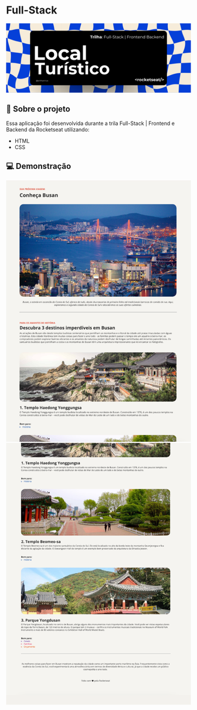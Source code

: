 # Full-Stack

![Capa](./github/capa.png)

## :rocket: Sobre o projeto

Essa aplicação foi desenvolvida durante a trila Full-Stack | Frontend e Backend da Rocketseat utilizando:

- HTML
- CSS

## :computer: Demonstração

![Demonstracao](./github/1.png)
![Demonstracao](./github/2.png)
